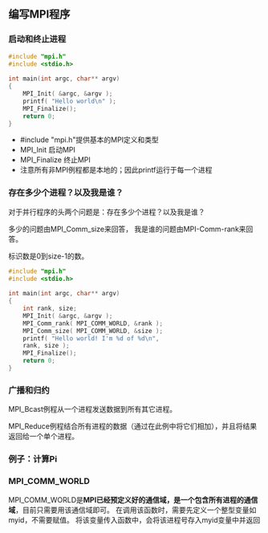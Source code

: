 
## 编写MPI程序

### 启动和终止进程
```c
#include "mpi.h"  
#include <stdio.h>  
  
int main(int argc, char** argv)
{  
	MPI_Init( &argc, &argv );  
	printf( "Hello world\n" );  
	MPI_Finalize();  
	return 0;  
}
```
-   \#include "mpi.h"提供基本的MPI定义和类型
-   MPI_Init 启动MPI
-   MPI_Finalize 终止MPI
-   注意所有非MPI例程都是本地的；因此printf运行于每一个进程

### 存在多少个进程？以及我是谁？
对于并行程序的头两个问题是：存在多少个进程？以及我是谁？

多少的问题由MPI_Comm_size来回答，
我是谁的问题由MPI-Comm-rank来回答。

标识数是0到size-1的数。

```c
#include "mpi.h"  
#include <stdio.h>  
  
int main(int argc, char** argv) 
{  
	int rank, size;  
	MPI_Init( &argc, &argv );  
	MPI_Comm_rank( MPI_COMM_WORLD, &rank );  
	MPI_Comm_size( MPI_COMM_WORLD, &size );  
	printf( "Hello world! I'm %d of %d\n",   
	rank, size );  
	MPI_Finalize();  
	return 0;  
}
```

### 广播和归约
MPI_Bcast例程从一个进程发送数据到所有其它进程。

MPI_Reduce例程结合所有进程的数据（通过在此例中将它们相加），并且将结果返回给一个单个进程。


### 例子：计算Pi





### MPI_COMM_WORLD

MPI_COMM_WORLD是**MPI已经预定义好的通信域，是一个包含所有进程的通信域**，目前只需要用该通信域即可。 在调用该函数时，需要先定义一个整型变量如myid，不需要赋值。 将该变量传入函数中，会将该进程号存入myid变量中并返回